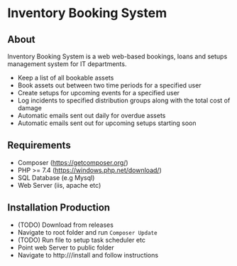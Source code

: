 # Inventory Booking System

## About

Inventory Booking System is a web web-based bookings, loans and setups management system for IT departments.

- Keep a list of all bookable assets
- Book assets out between two time periods for a specified user
- Create setups for upcoming events for a specified user
- Log incidents to specified distribution groups along with the total cost of damage
- Automatic emails sent out daily for overdue assets
- Automatic emails sent out for upcoming setups starting soon

## Requirements
- Composer (https://getcomposer.org/)
- PHP >= 7.4 (https://windows.php.net/download/)
- SQL Database (e.g Mysql)
- Web Server (iis, apache etc)

## Installation Production

- (TODO) Download from releases
- Navigate to root folder and run `Composer Update`
- (TODO) Run file to setup task scheduler etc
- Point web Server to public folder
- Navigate to http://<websitename>/install and follow instructions
